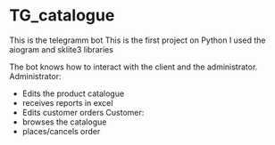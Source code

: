# TG_catalogue
This is the telegramm bot
This is the first project on Python
I used the aiogram and sklite3 libraries

The bot knows how to interact with the client and the administrator.
Administrator:
- Edits the product catalogue
- receives reports in excel
- Edits customer orders
Customer:
- browses the catalogue
- places/cancels order
